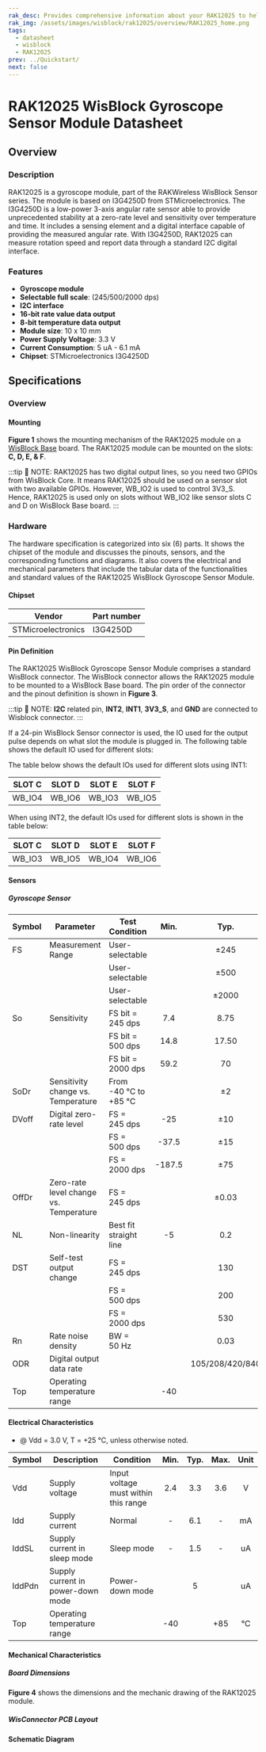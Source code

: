 ```yaml
---
rak_desc: Provides comprehensive information about your RAK12025 to help you use it. This information includes technical specifications, characteristics, and requirements, and it also discusses the device components.
rak_img: /assets/images/wisblock/rak12025/overview/RAK12025_home.png
tags:
  - datasheet
  - wisblock
  - RAK12025
prev: ../Quickstart/
next: false
---
```


# RAK12025 WisBlock Gyroscope Sensor Module Datasheet

## Overview

<rk-img
  src="/assets/images/wisblock/rak12025/datasheet/rak12025_module.png"
  width="40%"
  caption="RAK12025 WisBlock Gyroscope Sensor Module"
/>

### Description

RAK12025 is a gyroscope module, part of the RAKWireless WisBlock Sensor series. The module is based on I3G4250D from STMicroelectronics. The I3G4250D is a low-power 3-axis angular rate sensor able to provide unprecedented stability at a zero-rate level and sensitivity over temperature and time. It includes a sensing element and a digital interface capable of providing the measured angular rate. With I3G4250D, RAK12025 can measure rotation speed and report data through a standard I2C digital interface. 

### Features 
* **Gyroscope  module**
* **Selectable full scale**: (245/500/2000&nbsp;dps)
* **I2C interface**
* **16-bit rate value data output**
* **8-bit temperature data output**
* **Module size**: 10 x 10&nbsp;mm
* **Power Supply Voltage**: 3.3&nbsp;V
* **Current Consumption**: 5&nbsp;uA - 6.1&nbsp;mA
* **Chipset**: STMicroelectronics I3G4250D


## Specifications
### Overview

#### Mounting

**Figure 1** shows the mounting mechanism of the RAK12025 module on a [WisBlock Base](https://docs.rakwireless.com/Product-Categories/WisBlock/#wisblock-base) board. The RAK12025 module can be mounted on the slots: **C, D, E, & F**.

:::tip 📝 NOTE:
RAK12025 has two digital output lines, so you need two GPIOs from WisBlock Core. It means RAK12025 should be used on a sensor slot with two available GPIOs. However, WB_IO2 is used to control 3V3_S. Hence, RAK12025 is used only on slots without WB_IO2 like sensor slots C and D on WisBlock Base board. 
:::

<rk-img
  src="/assets/images/wisblock/rak12025/datasheet/RAK12025_mounting.png"
  width="50%"
  caption="Mounting of RAK12025"
/>

### Hardware

The hardware specification is categorized into six (6) parts. It shows the chipset of the module and discusses the pinouts, sensors, and the corresponding functions and diagrams. It also covers the electrical and mechanical parameters that include the tabular data of the functionalities and standard values of the RAK12025 WisBlock Gyroscope Sensor Module.


#### Chipset
| Vendor             | Part number |
| ------------------ | ----------- |
| STMicroelectronics | I3G4250D    |

#### Pin Definition

The RAK12025 WisBlock Gyroscope Sensor Module comprises a standard WisBlock connector. The WisBlock connector allows the RAK12025 module to be mounted to a WisBlock Base board. The pin order of the connector and the pinout definition is shown in **Figure 3**.

:::tip 📝 NOTE:
**I2C** related pin, **INT2**, **INT1**, **3V3_S**, and **GND** are connected to Wisblock connector.
:::

<rk-img
  src="/assets/images/wisblock/rak12025/datasheet/rak12025_pinouts.svg"
  width="60%"
  caption="RAK12025 pinouts"
/>

If a 24-pin WisBlock Sensor connector is used, the IO used for the output pulse depends on what slot the module is plugged in. The following table shows the default IO used for different slots:

The table below shows the default IOs used for different slots using INT1:  
  
| SLOT C | SLOT D | SLOT E | SLOT F |
| ------ | ------ | ------ | ------ |
| WB_IO4 | WB_IO6 | WB_IO3 | WB_IO5 |

When using INT2, the default IOs used for different slots is shown in the table below: 
  
| SLOT C | SLOT D | SLOT E | SLOT F |
| ------ | ------ | ------ | ------ |
| WB_IO3 | WB_IO5 | WB_IO4 | WB_IO6 |

#### Sensors

##### Gyroscope Sensor 
| Symbol | Parameter                              | Test Condition                  |  Min.  |      Typ.       |  Max.  |     Unit      |
| ------ | -------------------------------------- | ------------------------------- | :----: | :-------------: | :----: | :-----------: |
| FS     | Measurement Range                      | User-selectable                 |        |      ±245       |        |      dps      |
|        |                                        | User-selectable                 |        |      ±500       |        |      dps      |
|        |                                        | User-selectable                 |        |      ±2000      |        |      dps      |
| So     | Sensitivity                            | FS bit = 245&nbsp;dps           |  7.4   |      8.75       |  10.1  |  mdps/digit   |
|        |                                        | FS bit = 500&nbsp;dps           |  14.8  |      17.50      |  19.8  |  mdps/digit   |
|        |                                        | FS bit = 2000&nbsp;dps          |  59.2  |       70        |  79.3  |  mdps/digit   |
| SoDr   | Sensitivity change vs. Temperature     | From -40&nbsp;°C to +85&nbsp;°C |        |       ±2        |        |       %       |
| DVoff  | Digital zero-rate level                | FS = 245&nbsp;dps               |  -25   |       ±10       |  +25   |      dps      |
|        |                                        | FS = 500&nbsp;dps               | -37.5  |       ±15       | +37.5  |      dps      |
|        |                                        | FS = 2000&nbsp;dps              | -187.5 |       ±75       | +187.5 |      dps      |
| OffDr  | Zero-rate level change vs. Temperature | FS = 245&nbsp;dps               |        |      ±0.03      |        |    dps/°C     |
| NL     | Non-linearity                          | Best fit straight line          |   -5   |       0.2       |   +5   |    dps/°C     |
| DST    | Self-test output change                | FS = 245&nbsp;dps               |        |       130       |        |      dps      |
|        |                                        | FS = 500&nbsp;dps               |        |       200       |        |      dps      |
|        |                                        | FS = 2000&nbsp;dps              |        |       530       |        |      dps      |
| Rn     | Rate noise density                     | BW = 50&nbsp;Hz                 |        |      0.03       |        | dps/sqrt (Hz) |
| ODR    | Digital output data rate               |                                 |        | 105/208/420/840 |        |      Hz       |
| Top    | Operating temperature range            |                                 |  -40   |                 |  +85   |      °C       |


#### Electrical Characteristics

- @ Vdd = 3.0&nbsp;V, T = +25&nbsp;°C, unless otherwise noted.
  
| Symbol | Description                       | Condition                            | Min.  | Typ.  | Max.  | Unit  |
| ------ | --------------------------------- | ------------------------------------ | :---: | :---: | :---: | :---: |
| Vdd    | Supply voltage                    | Input voltage must within this range |  2.4  |  3.3  |  3.6  |   V   |
| Idd    | Supply current                    | Normal                               |   -   |  6.1  |   -   |  mA   |
| IddSL  | Supply current in sleep mode      | Sleep mode                           |   -   |  1.5  |   -   |  uA   |
| IddPdn | Supply current in power-down mode | Power-down mode                      |       |   5   |       |  uA   |
| Top    | Operating temperature range       |                                      |  -40  |       |  +85  |  °C   |


#### Mechanical Characteristics

##### Board Dimensions

**Figure 4** shows the dimensions and the mechanic drawing of the RAK12025 module.

<rk-img
  src="/assets/images/wisblock/rak12025/datasheet/RAK12025_mechanic_drawing.png"
  width="60%"
  caption="RAK12025 mechanical dimensions"
/>

##### WisConnector PCB Layout

<rk-img
  src="/assets/images/wisblock/rak12025/datasheet/MxxS1003K6M.png"
  width="100%"
  caption="WisConnector PCB footprint and recommendations"
/>

#### Schematic Diagram


<rk-img
  src="/assets/images/wisblock/rak12025/datasheet/rak12025_schematics.png"
  width="100%"
  caption="RAK12025 schematic diagram"
/>
